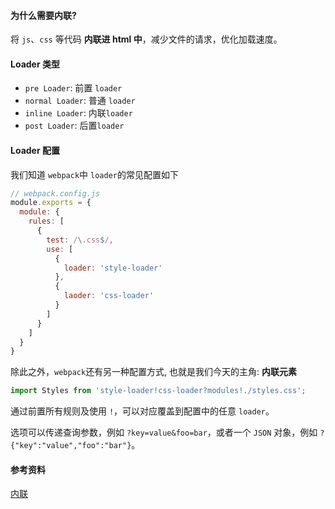 #### 为什么需要内联?

将 `js`、`css` 等代码 **内联进 html 中**，减少文件的请求，优化加载速度。

#### Loader 类型

- `pre Loader`: 前置 `loader`
- `normal Loader`: 普通 `loader`
- `inline Loader`: 内联`loader`
- `post Loader`: 后置`loader`

#### Loader 配置

我们知道 `webpack`中 `loader`的常见配置如下

```javascript
// webpack.config.js
module.exports = {
  module: {
    rules: [
      {
        test: /\.css$/,
        use: [
          {
            loader: 'style-loader'
          },
          {
            laoder: 'css-loader'
          }
        ]
      }
    ]
  }
}
```

除此之外，`webpack`还有另一种配置方式, 也就是我们今天的主角: **内联元素**

```javascript
import Styles from 'style-loader!css-loader?modules!./styles.css';
```

通过前置所有规则及使用 `!`，可以对应覆盖到配置中的任意 `loader`。

选项可以传递查询参数，例如 `?key=value&foo=bar`，或者一个 `JSON` 对象，例如 `?{"key":"value","foo":"bar"}`。



#### 参考资料

[内联]([https://www.webpackjs.com/concepts/loaders/#%E5%86%85%E8%81%94](https://www.webpackjs.com/concepts/loaders/#内联))